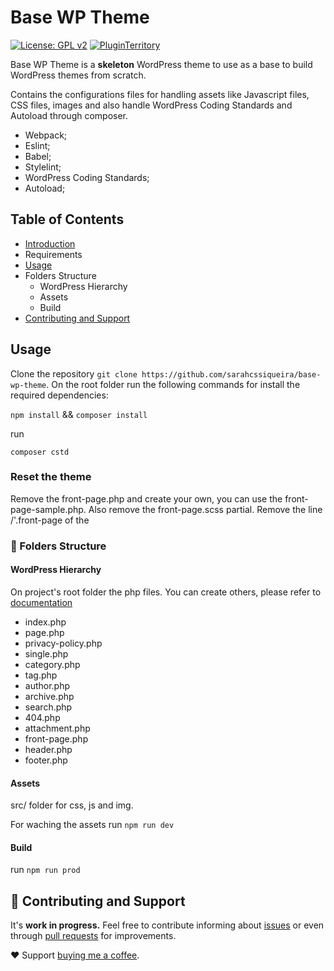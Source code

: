 # Base WP Theme

[![License: GPL v2](https://img.shields.io/badge/License-GPL_v2-blue.svg)](https://www.gnu.org/licenses/old-licenses/gpl-2.0.en.html)
[![PluginTerritory](https://img.shields.io/badge/Plugin%20Territory-Free-blue.svg?logo=wordpress&logoColor=FAFAFA)]()

Base WP Theme is a **skeleton** WordPress theme to use as a base to build WordPress themes from scratch.

Contains the configurations files for handling assets like Javascript files, CSS files, images and also handle WordPress Coding Standards and Autoload through composer.

- Webpack;
- Eslint;
- Babel;
- Stylelint;
- WordPress Coding Standards;
- Autoload;

## Table of Contents

- [Introduction](#base-wp-theme)
- Requirements
- [Usage](#usage)
- Folders Structure
  - WordPress Hierarchy
  - Assets
  - Build
- [Contributing and Support](#contributing-and-support)

## Usage

Clone the repository `git clone https://github.com/sarahcssiqueira/base-wp-theme`. On the root folder run the following commands for install the required dependencies:

`npm install` && `composer install`

run

`composer cstd`

### Reset the theme

Remove the front-page.php and create your own, you can use the front-page-sample.php. Also remove the front-page.scss partial.
Remove the line /'.front-page of the

### 📁 Folders Structure

#### WordPress Hierarchy

On project's root folder the php files. You can create others, please refer to [documentation](https://developer.wordpress.org/themes/basics/template-hierarchy/)

- index.php
- page.php
- privacy-policy.php
- single.php
- category.php
- tag.php
- author.php
- archive.php
- search.php
- 404.php
- attachment.php
- front-page.php
- header.php
- footer.php

#### Assets

src/ folder for css, js and img.

For waching the assets run `npm run dev`

#### Build

run `npm run prod`

## 🤝 Contributing and Support

It's **work in progress.** Feel free to contribute informing about [issues](https://github.com/sarahcssiqueira/base-wp-theme/issues) or even through [pull requests](https://github.com/sarahcssiqueira/base-wp-theme/pulls) for improvements.

❤️ Support [buying me a coffee](https://www.buymeacoffee.com/sarahcssiqueira).
